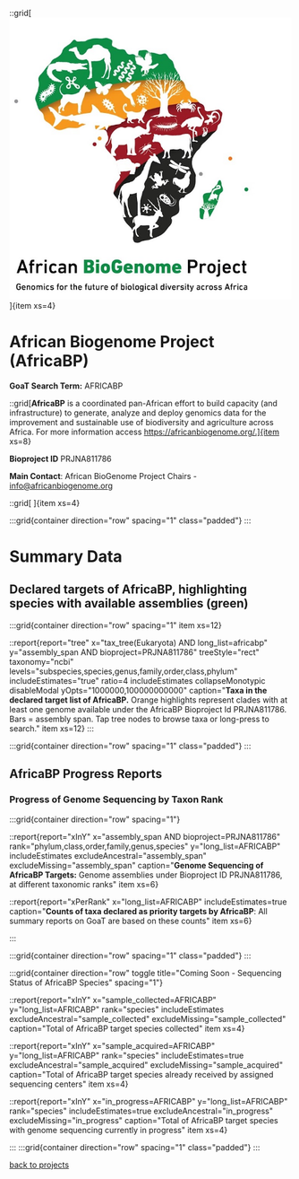 
::grid[![GoaT](/static/images/africabp2.jpeg)]{item xs=4}


# African Biogenome Project (AfricaBP)
**GoaT Search Term:** AFRICABP


::grid[**AfricaBP** is a coordinated pan-African effort to build capacity (and infrastructure) to generate, analyze and deploy genomics data for the improvement and sustainable use of biodiversity and agriculture across Africa. For more information access https://africanbiogenome.org/.]{item xs=8}

**Bioproject ID** PRJNA811786

**Main Contact**: African BioGenome Project Chairs - info@africanbiogenome.org


::grid[ ]{item xs=4}


:::grid{container direction="row" spacing="1" class="padded"}
:::

# Summary Data

## Declared targets of AfricaBP, highlighting species with available assemblies (green)

:::grid{container direction="row" spacing="1" item xs=12}

::report{report="tree" x="tax_tree(Eukaryota) AND long_list=africabp" y="assembly_span AND bioproject=PRJNA811786" treeStyle="rect" taxonomy="ncbi" levels="subspecies,species,genus,family,order,class,phylum" includeEstimates="true" ratio=4 includeEstimates collapseMonotypic disableModal yOpts="1000000,100000000000" caption="**Taxa in the declared target list of AfricaBP.** Orange highlights represent clades with at least one genome available under the AfricaBP Bioproject Id PRJNA811786. Bars = assembly span. Tap tree nodes to browse taxa or long-press to search." item xs=12}
:::


:::grid{container direction="row" spacing="1" class="padded"}
:::

## AfricaBP Progress Reports
### Progress of Genome Sequencing by Taxon Rank
:::grid{container direction="row" spacing="1"}

::report{report="xInY" x="assembly_span AND bioproject=PRJNA811786" rank="phylum,class,order,family,genus,species" y="long_list=AFRICABP" includeEstimates excludeAncestral="assembly_span" excludeMissing="assembly_span" caption="**Genome Sequencing of AfricaBP Targets:** Genome assemblies under Bioproject ID PRJNA811786, at different taxonomic ranks" item xs=6}

::report{report="xPerRank" x="long_list=AFRICABP" includeEstimates=true caption="**Counts of taxa declared as priority targets by AfricaBP**: All summary reports on GoaT are based on these counts" item xs=6}

:::

:::grid{container direction="row" spacing="1" class="padded"}
:::


:::grid{container direction="row" toggle title="Coming Soon - Sequencing Status of AfricaBP Species" spacing="1"}

::report{report="xInY" x="sample_collected=AFRICABP" y="long_list=AFRICABP" rank="species" includeEstimates excludeAncestral="sample_collected" excludeMissing="sample_collected" caption="Total of AfricaBP target species collected" item xs=4}

::report{report="xInY" x="sample_acquired=AFRICABP" y="long_list=AFRICABP" rank="species" includeEstimates=true excludeAncestral="sample_acquired" excludeMissing="sample_acquired" caption="Total of AfricaBP target species already received by assigned sequencing centers" item xs=4}

::report{report="xInY" x="in_progress=AFRICABP" y="long_list=AFRICABP" rank="species" includeEstimates=true excludeAncestral="in_progress" excludeMissing="in_progress" caption="Total of AfricaBP target species with genome sequencing currently in progress" item xs=4}

:::
:::grid{container direction="row" spacing="1" class="padded"}
:::



[back to projects](/projects)
